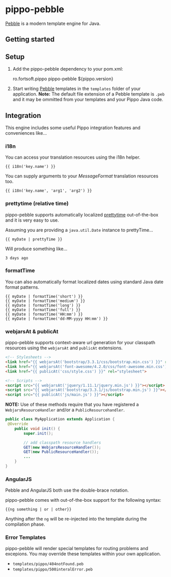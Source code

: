 pippo-pebble
=====================

[Pebble][pebble] is a modern template engine for Java.

Getting started
---------------

Setup
-----

1) Add the pippo-pebble dependency to your pom.xml:

    <dependency>
        <groupId>ro.fortsoft.pippo</groupId>
        <artifactId>pippo-pebble</artifactId>
        <version>${pippo.version}</version>
    </dependency>

2)  Start writing [Pebble][pebble] templates in the `templates` folder of your application.
**Note:** The default file extension of a Pebble template is `.peb` and it may be ommitted from your templates and your Pippo Java code.

Integration
-----

This engine includes some useful Pippo integration features and conveniences like... 

### i18n

You can access your translation resources using the i18n helper.

    {{ i18n('key.name') }}

You can supply arguments to your *MessageFormat* translation resources too.

    {{ i18n('key.name', 'arg1', 'arg2') }}

### prettytime (relative time)

pippo-pebble supports automatically localized [prettytime][prettytime] out-of-the-box and it is very easy to use.

Assuming you are providing a `java.util.Date` instance to prettyTime...

    {{ myDate | prettyTime }}

Will produce something like...

    3 days ago

### formatTime

You can also automatically format localized dates using standard Java date format patterns.

    {{ myDate | formatTime('short') }}
    {{ myDate | formatTime('medium') }}
    {{ myDate | formatTime('long') }}
    {{ myDate | formatTime('full') }}
    {{ myDate | formatTime('HH:mm') }}
    {{ myDate | formatTime('dd-MM-yyyy HH:mm') }}

### webjarsAt & publicAt

pippo-pebble supports context-aware url generation for your classpath resources using the `webjarsAt` and `publicAt` extensions.

```html
<!-- Stylesheets -->
<link href="{{ webjarsAt('bootstrap/3.3.1/css/bootstrap.min.css') }}" rel="stylesheet">
<link href="{{ webjarsAt('font-awesome/4.2.0/css/font-awesome.min.css') }}" rel="stylesheet">
<link href="{{ publicAt('css/style.css') }}" rel="stylesheet">

<!-- Scripts -->
<script src="{{ webjarsAt('jquery/1.11.1/jquery.min.js') }}"></script>
<script src="{{ webjarsAt('bootstrap/3.3.1/js/bootstrap.min.js') }}"></script>
<script src="{{ publicAt('js/main.js') }}"></script>
```

**NOTE:** Use of these methods require that you have registered a `WebjarsResourceHandler` and/or a `PublicResourcehandler`.

```java
public class MyApplication extends Application {
 @Override
    public void init() {
        super.init();

        // add classpath resource handlers
        GET(new WebjarsResourceHandler());
        GET(new PublicResourceHandler());
        ...
    }
}
```

### AngularJS

Pebble and AngularJS both use the double-brace notation.

pippo-pebble comes with out-of-the-box support for the following syntax:

    {{ng something | or | other}}

Anything after the `ng` will be re-injected into the template during the compilation phase.

### Error Templates

pippo-pebble will render special templates for routing problems and excepions.  You may override these templates 
within your own application.

- `templates/pippo/404notFound.peb`
- `templates/pippo/500interalError.peb`

[pebble]: http://www.mitchellbosecke.com/pebble/home
[prettytime]: http://ocpsoft.org/prettytime
